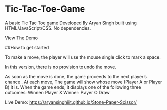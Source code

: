 # Tic-Tac-Toe-Game

A basic Tic Tac Toe game  Developed By Aryan Singh  built using HTML/JavaScript/CSS. No dependencies.

View The Demo

##How to get started

To make a move, the player will use the mouse single click to mark a space. 

In this version, there is no provision to undo the move. 

As soon as the move is done, the game proceeds to the next player’s chance
.
At each move, The game will show whose move (Player A or Player B) it is. When the game ends, it displays one of the following three outcomes:
Winner: Player X
Winner: Player O
Draw

Live Demo: https://aryansinghiiit.github.io/Stone-Paper-Scissor/
